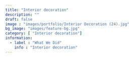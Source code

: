 ```yaml
---
title: "Interior decoration"
description: ""
draft: false
image : "images/portfolio/Interior Decoration (24).jpg"
bg_image: "images/feature-bg.jpg"
category: [ "Interior decoration"]
information:
  - label : "What We Did"
    info : "Interior decoration"
---
```



